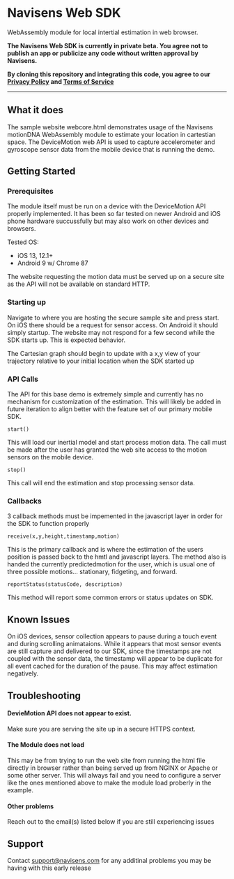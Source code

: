 # Navisens Web SDK
WebAssembly module for local intertial estimation in web browser.

**The Navisens Web SDK is currently in private beta. You agree not to publish an app or publicize any code without written approval by Navisens.**

**By cloning this repository and integrating this code, you agree to our [Privacy Policy](https://www.navisens.com/privacy/) and [Terms of Service](https://www.navisens.com/terms/)**

-----
## What it does
The sample website webcore.html demonstrates usage of the Navisens motionDNA WebAssembly module to estimate your location in cartestian space. The DeviceMotion web API is used to capture accelerometer and gyroscope sensor data from the mobile device that is running the demo.

## Getting Started

### Prerequisites
The module itself must be run on a device with the DeviceMotion API properly implemented. It has been so far tested on newer Android and iOS phone hardware succussfully but may also work on other devices and browsers.

Tested OS:
- iOS 13, 12.1+
- Android 9 w/ Chrome 87

The website requesting the motion data must be served up on a secure site as the API will not be available on standard HTTP.

### Starting up
Navigate to where you are hosting the secure sample site and press start. On iOS there should be a request for sensor access. On Android it should simply startup. The website may not respond for a few second while the SDK starts up. This is expected behavior.

The Cartesian graph should begin to update with a x,y view of your trajectory relative to your initial location when the SDK started up

### API Calls

The API for this base demo is extremely simple and currently has no mechanism for customization of the estimation. This will likely be added in future iteration to align better with the feature set of our primary mobile SDK.

`start()`

This will load our inertial model and start process motion data. The call must be made after the user has granted the web site access to the motion sensors on the mobile device.

`stop()`

This call will end the estimation and stop processing sensor data.

### Callbacks

3 callback methods must be impemented in the javascript layer in order for the SDK to function properly

`receive(x,y,height,timestamp,motion)`

This is the primary callback and is where the estimation of the users position is passed back to the hmtl and javascript layers. The method also is handed the currently predictedmotion for the user, which is usual one of three possible motions... stationary, fidgeting, and forward.

`reportStatus(statusCode, description)`

This method will report some common errors or status updates on SDK.

## Known Issues
On iOS devices, sensor collection appears to pause during a touch event and during scrolling animataions. While it appears that most sensor events are still capture and delivered to our SDK, since the timestamps are not coupled with the sensor data, the timestamp will appear to be duplicate for all event cached for the duration of the pause. This may affect estimation negatively.

## Troubleshooting

#### DevieMotion API does not appear to exist.
Make sure you are serving the site up in a secure HTTPS context.

#### The Module does not load
This may be from trying to run the web site from running the html file directly in browser rather than being served up from NGINX or Apache or some other server. This will always fail and you need to configure a server like the ones mentioned above to make the module load proberly in the example.

#### Other problems
Reach out to the email(s) listed below if you are still experiencing issues

## Support
Contact support@navisens.com for any additinal problems you may be having with this early release

